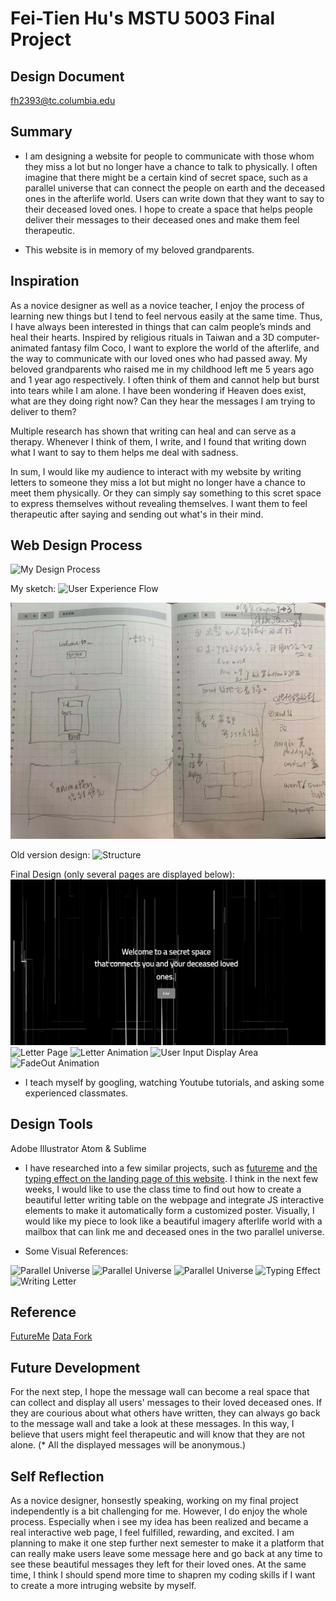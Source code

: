 # Fei-Tien Hu's MSTU 5003 Final Project 

## Design Document
fh2393@tc.columbia.edu 

## Summary  
* I am designing a website for people to communicate with those whom they miss a lot but no longer have a chance to talk to physically. I often imagine that there might be a certain kind of secret space, such as a parallel universe that can connect the people on earth and the deceased ones in the afterlife world. Users can write down that they want to say to their deceased loved ones. I hope to create a space that helps people deliver their messages to their deceased ones and make them feel therapeutic.

* This website is in memory of my beloved grandparents.

## Inspiration

As a novice designer as well as a novice teacher, I enjoy the process of learning new things but I tend to feel nervous easily at the same time. Thus, I have always been interested in things that can calm people’s minds and heal their hearts. Inspired by religious rituals in Taiwan and a 3D computer-animated fantasy film Coco, I want to explore the world of the afterlife, and the way to communicate with our loved ones who had passed away. My beloved grandparents who raised me in my childhood left me 5 years ago and 1 year ago respectively. I often think of them and cannot help but burst into tears while I am alone. I have been wondering if Heaven does exist, what are they doing right now? Can they hear the messages I am trying to deliver to them? 

Multiple research has shown that writing can heal and can serve as a therapy. Whenever I think of them, I write, and I found that writing down what I want to say to them helps me deal with sadness.

In sum, I would like my audience to interact with my website by writing letters to someone they miss a lot but might no longer have a chance to meet them physically. Or they can simply say something to this scret space to express themselves without revealing themselves. I want them to feel therapeutic after saying and sending out what's in their mind. 


## Web Design Process


![My Design Process](https://storage.googleapis.com/gd-wagtail-prod-assets/images/evolving_google_identity_2x.max-4000x2000.jpegquality-90.jpg)

My sketch:
![User Experience Flow](./img/UserExperienceFlow.jpeg)

![Sketch](/img/sketchofmyweb.jpeg)

Old version design:
![Structure](img/Wireframe_V1.jpeg)

Final Design (only several pages are displayed below):  
![Landing Page](https://github.com/hufeitien/5003FinalProject-/blob/master/img/1.Landingpage.png?raw=true)
![Letter Page](img/3.letterpage2.jpeg)
![Letter Animation](img/5.letteranimation2.jpeg)
![User Input Display Area](img/8.messgedisplayarea1.jpeg)
![FadeOut Animation](img/9.messgedisplay_fadeoutanimtaion.jpeg)


* I teach myself by googling, watching Youtube tutorials, and asking some experienced classmates.  


## Design Tools
Adobe Illustrator
Atom & Sublime 

* I have researched into a few similar projects, such as [futureme](https://www.futureme.org/) and [the typing effect on the landing page of this website](http://dataf.org/en/). I think in the next few weeks, I would like to use the class time to find out how to create a beautiful letter writing table on the webpage and integrate JS interactive elements to make it automatically form a customized poster. Visually, I would like my piece to look like a beautiful imagery afterlife world with a mailbox that can link me and deceased ones in the two parallel universe.  


* Some Visual References:

![Parallel Universe](parallelUniverse.jpg)
![Parallel Universe](parallelUniverse2.jpg)
![Parallel Universe](parallelUniverse3.jpg)
![Typing Effect](typingEffect.jpeg)
![Writing Letter](Futureme.jpeg)


## Reference
[FutureMe](https://www.futureme.org/)
[Data Fork](http://dataf.org/en/)


## Future Development
For the next step, I hope the message wall can become a real space that can collect and display all users' messages to their loved deceased ones. If they are courious about what others have written, they can always go back to the message wall and take a look at these messages. In this way, I believe that users might feel therapeutic and will know that they are not alone. (* All the displayed messages will be anonymous.)

## Self Reflection
As a novice designer, honsestly speaking, working on my final project independently is a bit challenging for me. However, I do enjoy the whole process. Especially when i see my idea has been realized and became a real interactive web page, I feel fulfilled, rewarding, and excited. I am planning to make it one step further next semester to make it a platform that can really make users leave some message here and go back at any time to see these beautiful messages they left for their loved ones. At the same time, I think I should spend more time to shapren my coding skills if I want to create a more intruging website by myself. 


